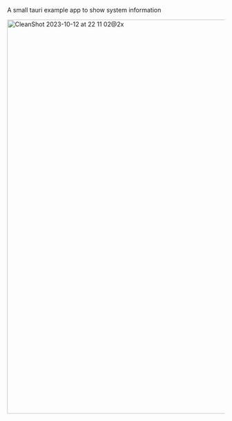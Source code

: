 A small tauri example app to show system information


<img width="912" alt="CleanShot 2023-10-12 at 22 11 02@2x" src="https://github.com/SaraVieira/sys-info-tauri/assets/1051509/4365fbe6-80b8-48e6-919f-8e8c1da6ed47">
